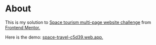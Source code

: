 # About

This is my solution to [Space tourism multi-page website challenge](https://www.frontendmentor.io/challenges/space-tourism-multipage-website-gRWj1URZ3/hub/space-tourism-multipage-website-TBMcVjtUn) from [Frontend Mentor.](https://www.frontendmentor.io)

Here is the demo: <a href="https://space-travel-c5d39.web.app" target="_blank">space-travel-c5d39.web.app.</a>
